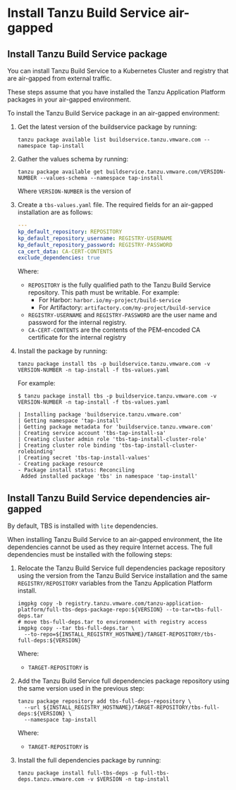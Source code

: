 # Install Tanzu Build Service air-gapped

<!-- consider putting air-gapped install on new page -->

## <a id='tbs-offline-install-package'></a> Install Tanzu Build Service package

You can install Tanzu Build Service to a Kubernetes Cluster and registry that are
air-gapped from external traffic.

These steps assume that you have installed the Tanzu Application Platform packages
in your air-gapped environment.

To install the Tanzu Build Service package in an air-gapped environment:

1. Get the latest version of the buildservice package by running:

    ```console
    tanzu package available list buildservice.tanzu.vmware.com --namespace tap-install
    ```

1. Gather the values schema by running:

    ```console
    tanzu package available get buildservice.tanzu.vmware.com/VERSION-NUMBER --values-schema --namespace tap-install
    ```

    Where `VERSION-NUMBER` is the version of <!-- where should they get the version from? -- build service version from step above -->

1. Create a `tbs-values.yaml` file. The required fields for an air-gapped installation are as follows:

    ```yaml
    ---
    kp_default_repository: REPOSITORY
    kp_default_repository_username: REGISTRY-USERNAME
    kp_default_repository_password: REGISTRY-PASSWORD
    ca_cert_data: CA-CERT-CONTENTS
    exclude_dependencies: true
    ```

    Where:

    - `REPOSITORY` is the fully qualified path to the Tanzu Build Service repository.
    This path must be writable. For example:
        * For Harbor: `harbor.io/my-project/build-service`
        * For Artifactory: `artifactory.com/my-project/build-service`
    - `REGISTRY-USERNAME` and `REGISTRY-PASSWORD` are the user name and password for the internal registry.
    <!-- can users use secret refs or IAM instead? No IAM yes secrets -->
    - `CA-CERT-CONTENTS` are the contents of the PEM-encoded CA certificate for the internal registry

1. Install the package by running:

    ```console
    tanzu package install tbs -p buildservice.tanzu.vmware.com -v VERSION-NUMBER -n tap-install -f tbs-values.yaml
    ```

    For example:

    ```console
    $ tanzu package install tbs -p buildservice.tanzu.vmware.com -v VERSION-NUMBER -n tap-install -f tbs-values.yaml

    | Installing package 'buildservice.tanzu.vmware.com'
    | Getting namespace 'tap-install'
    | Getting package metadata for 'buildservice.tanzu.vmware.com'
    | Creating service account 'tbs-tap-install-sa'
    | Creating cluster admin role 'tbs-tap-install-cluster-role'
    | Creating cluster role binding 'tbs-tap-install-cluster-rolebinding'
    | Creating secret 'tbs-tap-install-values'
    - Creating package resource
    - Package install status: Reconciling
     Added installed package 'tbs' in namespace 'tap-install'
    ```

## <a id='tbs-offline-install-deps'></a> Install Tanzu Build Service dependencies air-gapped

By default, TBS is installed with `lite` dependencies.

When installing Tanzu Build Service to an air-gapped environment, the lite dependencies
cannot be used as they require Internet access.
The full dependencies must be installed with the following steps:

1. Relocate the Tanzu Build Service full dependencies package repository using the version from
the Tanzu Build Service installation and the same `REGISTRY/REPOSITORY` variables
from the Tanzu Application Platform install.

    ```console
    imgpkg copy -b registry.tanzu.vmware.com/tanzu-application-platform/full-tbs-deps-package-repo:${VERSION} --to-tar=tbs-full-deps.tar
    # move tbs-full-deps.tar to environment with registry access
    imgpkg copy --tar tbs-full-deps.tar \
      --to-repo=${INSTALL_REGISTRY_HOSTNAME}/TARGET-REPOSITORY/tbs-full-deps:${VERSION}
    ```

    Where:

    - `TARGET-REPOSITORY` is
    <!-- are these variables INSTALL_REGISTRY_HOSTNAME and VERSION set somewhere?
    should they be placeholders that users add manually? -->

1. Add the Tanzu Build Service full dependencies package repository using the same version used in the previous step<!-- Write |earlier in this procedure| or, if referring to a separate procedure, link to it. -->:

    ```console
    tanzu package repository add tbs-full-deps-repository \
      --url ${INSTALL_REGISTRY_HOSTNAME}/TARGET-REPOSITORY/tbs-full-deps:${VERSION} \
      --namespace tap-install
    ```

    Where:

    - `TARGET-REPOSITORY` is
    <!-- are these variables INSTALL_REGISTRY_HOSTNAME and VERSION set somewhere?
    should they be placeholders that users add manually? -->

1. Install the full dependencies package by running:

    ```console
    tanzu package install full-tbs-deps -p full-tbs-deps.tanzu.vmware.com -v $VERSION -n tap-install
    ```

    <!-- is the variable VERSION set somewhere?
    should they be placeholders that users add manually? -->